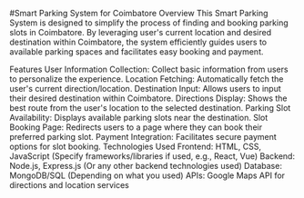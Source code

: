 #Smart Parking System for Coimbatore
Overview
This Smart Parking System is designed to simplify the process of finding and booking parking slots in Coimbatore. By leveraging user's current location and desired destination within Coimbatore, the system efficiently guides users to available parking spaces and facilitates easy booking and payment.

Features
User Information Collection: Collect basic information from users to personalize the experience.
Location Fetching: Automatically fetch the user's current direction/location.
Destination Input: Allows users to input their desired destination within Coimbatore.
Directions Display: Shows the best route from the user's location to the selected destination.
Parking Slot Availability: Displays available parking slots near the destination.
Slot Booking Page: Redirects users to a page where they can book their preferred parking slot.
Payment Integration: Facilitates secure payment options for slot booking.
Technologies Used
Frontend: HTML, CSS, JavaScript (Specify frameworks/libraries if used, e.g., React, Vue)
Backend: Node.js, Express.js (Or any other backend technologies used)
Database: MongoDB/SQL (Depending on what you used)
APIs: Google Maps API for directions and location services
